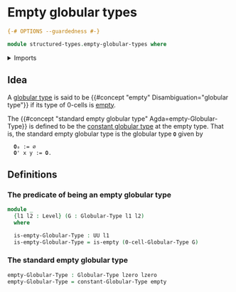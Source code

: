 # Empty globular types

```agda
{-# OPTIONS --guardedness #-}

module structured-types.empty-globular-types where
```

<details><summary>Imports</summary>

```agda
open import foundation.empty-types
open import foundation.universe-levels

open import structured-types.constant-globular-types
open import structured-types.globular-types
```

</details>

## Idea

A [globular type](structured-types.globular-types.md) is said to be
{{#concept "empty" Disambiguation="globular type"}} if its type of 0-cells is
[empty](foundation.empty-types.md).

The {{#concept "standard empty globular type" Agda=empty-Globular-Type}} is
defined to be the
[constant globular type](structured-types.constant-globular-types.md) at the
empty type. That is, the standard empty globular type is the globular type `𝟎`
given by

```text
  𝟎₀ := ∅
  𝟎' x y := 𝟎.
```

## Definitions

### The predicate of being an empty globular type

```agda
module _
  {l1 l2 : Level} (G : Globular-Type l1 l2)
  where

  is-empty-Globular-Type : UU l1
  is-empty-Globular-Type = is-empty (0-cell-Globular-Type G)
```

### The standard empty globular type

```agda
empty-Globular-Type : Globular-Type lzero lzero
empty-Globular-Type = constant-Globular-Type empty
```
